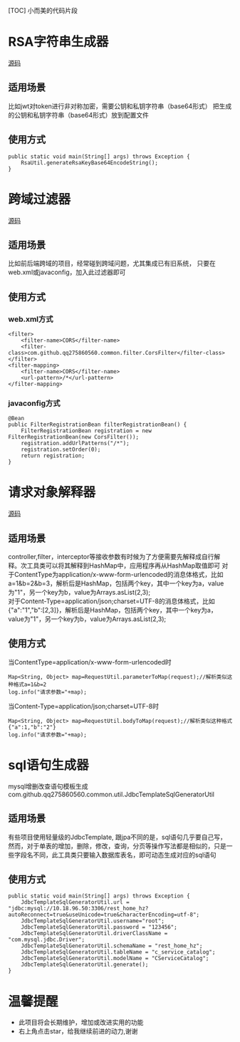 [TOC]
小而美的代码片段

# RSA字符串生成器
[源码](https://github.com/qq275860560/common/blob/master/src/main/java/com/github/qq275860560/common/util/RsaUtil.java)
## 适用场景
比如jwt对token进行非对称加密，需要公钥和私钥字符串（base64形式）
把生成的公钥和私钥字符串（base64形式）放到配置文件
## 使用方式
```
public static void main(String[] args) throws Exception {
	RsaUtil.generateRsaKeyBase64EncodeString();
}
```


# 跨域过滤器
[源码](https://github.com/qq275860560/common/blob/master/src/main/java/com/github/qq275860560/common/filter/CorsFilter.java)
## 适用场景
比如前后端跨域的项目，经常碰到跨域问题，尤其集成已有旧系统，
只要在web.xml或javaconfig，加入此过滤器即可 
## 使用方式
### web.xml方式
```
<filter>
	<filter-name>CORS</filter-name>
	<filter-class>com.github.qq275860560.common.filter.CorsFilter</filter-class>
</filter>
<filter-mapping>
	<filter-name>CORS</filter-name>
	<url-pattern>/*</url-pattern>
</filter-mapping>
```
### javaconfig方式
```
@Bean
public FilterRegistrationBean filterRegistrationBean() {
	FilterRegistrationBean registration = new FilterRegistrationBean(new CorsFilter());
	registration.addUrlPatterns("/*");
	registration.setOrder(0);
	return registration;
}
```



# 请求对象解释器
[源码](https://github.com/qq275860560/common/blob/master/src/main/java/com/github/qq275860560/common/util/RequestUtil.java)
## 适用场景
controller,filter，interceptor等接收参数有时候为了方便需要先解释成自行解释。次工具类可以将其解释到HashMap中，应用程序再从HashMap取值即可
对于ContentType为application/x-www-form-urlencoded的消息体格式，比如a=1&b=2&b=3，解析后是HashMap，包括两个key，其中一个key为a，value为"1"，另一个key为b，value为Arrays.asList(2,3);   
对于Content-Type=application/json;charset=UTF-8的消息体格式，比如{"a":"1","b":[2,3]}，解析后是HashMap，包括两个key，其中一个key为a，value为"1"，另一个key为b，value为Arrays.asList(2,3);


## 使用方式
当ContentType=application/x-www-form-urlencoded时
```
Map<String, Object> map=RequestUtil.parameterToMap(request);//解析类似这种格式a=1&b=2
log.info("请求参数="+map);
```
当Content-Type=application/json;charset=UTF-8时
```
Map<String, Object> map=RequestUtil.bodyToMap(request);//解析类似这种格式{"a":1,"b":"2"}
log.info("请求参数="+map);

```


# sql语句生成器
mysql增删改查语句模板生成
com.github.qq275860560.common.util.JdbcTemplateSqlGeneratorUtil
## 适用场景
有些项目使用轻量级的JdbcTemplate,
跟jpa不同的是，sql语句几乎要自己写，
然而，对于单表的增加，删除，修改，查询，分页等操作写法都是相似的，只是一些字段名不同，此工具类只要输入数据库表名，即可动态生成对应的sql语句

## 使用方式
```
public static void main(String[] args) throws Exception {
	JdbcTemplateSqlGeneratorUtil.url = "jdbc:mysql://10.18.96.50:3306/rest_home_hz?autoReconnect=true&useUnicode=true&characterEncoding=utf-8";
	JdbcTemplateSqlGeneratorUtil.username="root";
	JdbcTemplateSqlGeneratorUtil.password = "123456";
	JdbcTemplateSqlGeneratorUtil.driverClassName = "com.mysql.jdbc.Driver";
	JdbcTemplateSqlGeneratorUtil.schemaName = "rest_home_hz";
	JdbcTemplateSqlGeneratorUtil.tableName = "c_service_catalog";
	JdbcTemplateSqlGeneratorUtil.modelName = "CServiceCatalog";
	JdbcTemplateSqlGeneratorUtil.generate();
}
```

# 温馨提醒
* 此项目将会长期维护，增加或改进实用的功能
* 右上角点击star，给我继续前进的动力,谢谢